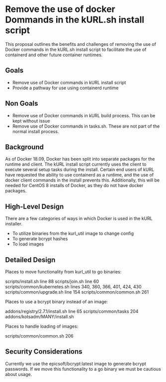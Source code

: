 # Remove the use of docker Dommands in the kURL.sh install script
 
This proposal outlines the benefits and challenges of removing the use of Docker commands in the kURL.sh install script to facilitate the use of containerd and other future container runtimes.

## Goals

- Remove use of Docker commands in kURL install script
- Provide a pathway for use using containerd runtime

## Non Goals

- Remove use of Docker commands in kURL build process. This can be kept without issue
- Remove use of Docker commands in tasks.sh. These are not part of the normal install process.

## Background

As of Docker 18.09, Docker has been split into separate packages for the runtime and client. 
The kURL install script currently uses the client to execute several setup tasks during the install.
Certain end users of kURL have requested the ability to use containerd as a runtime, and the use of docker client commands in the install prevents this.
Additionally, this will be needed for CentOS 8 installs of Docker, as they do not have docker packages.

## High-Level Design

There are a few categories of ways in which Docker is used in the kURL installer.

- To utilize binaries from the kurl_util image to change config
- To generate bcrypt hashes
- To load images

## Detailed Design

Places to move functionality from kurl_util to go binaries:

scripts/install.sh line 88
scripts/join.sh line 60
scripts/common/kubernetes.sh lines 340, 360, 366, 401, 424, 430
scripts/common/upgrade.sh line 154
scripts/common/common.sh 261

Places to use a bcrypt binary instead of an image:

addons/registry/2.7.1/install.sh line 65
scripts/common/tasks 204
addons/kotsadm/MANY/install.sh

Places to handle loading of images:

scripts/common/common.sh 206

## Security Considerations

Currently we use the epicsoft/bcrypt:latest image to generate bcrypt passwords.
If we move this functionality to a go binary we must be cautious about usage. 
